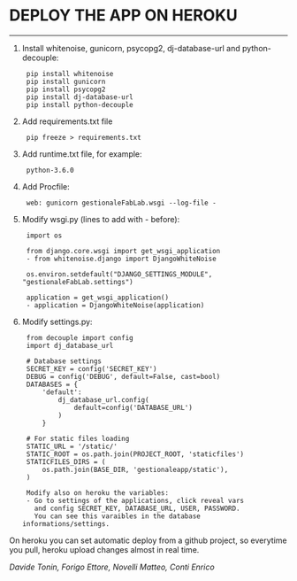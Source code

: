 # DEPLOY THE APP ON HEROKU

---

1. Install whitenoise, gunicorn, psycopg2, dj-database-url and python-decouple:
    
        pip install whitenoise
        pip install gunicorn
        pip install psycopg2
        pip install dj-database-url
        pip install python-decouple
        
1. Add requirements.txt file
        
        pip freeze > requirements.txt
        
2. Add runtime.txt file, for example:

        python-3.6.0
        
3. Add Procfile:

        web: gunicorn gestionaleFabLab.wsgi --log-file -
        
4. Modify wsgi.py (lines to add with - before):
    
        import os

        from django.core.wsgi import get_wsgi_application
        - from whitenoise.django import DjangoWhiteNoise
        
        os.environ.setdefault("DJANGO_SETTINGS_MODULE", "gestionaleFabLab.settings")
        
        application = get_wsgi_application()
        - application = DjangoWhiteNoise(application)
        
5. Modify settings.py:

        from decouple import config
        import dj_database_url
        
        # Database settings
        SECRET_KEY = config('SECRET_KEY')
        DEBUG = config('DEBUG', default=False, cast=bool)
        DATABASES = {
            'default':
                dj_database_url.config(
                    default=config('DATABASE_URL')
                )
            }
        
        # For static files loading
        STATIC_URL = '/static/'
        STATIC_ROOT = os.path.join(PROJECT_ROOT, 'staticfiles')
        STATICFILES_DIRS = (
            os.path.join(BASE_DIR, 'gestionaleapp/static'),
        )
        
        Modify also on heroku the variables:
        - Go to settings of the applications, click reveal vars
          and config SECRET_KEY, DATABASE_URL, USER, PASSWORD. 
          You can see this varaibles in the database informations/settings.
       

On heroku you can set automatic deploy from a github project, 
so everytime you pull, heroku upload changes almost in real time.

*Davide Tonin, Forigo Ettore, Novelli Matteo, Conti Enrico*
